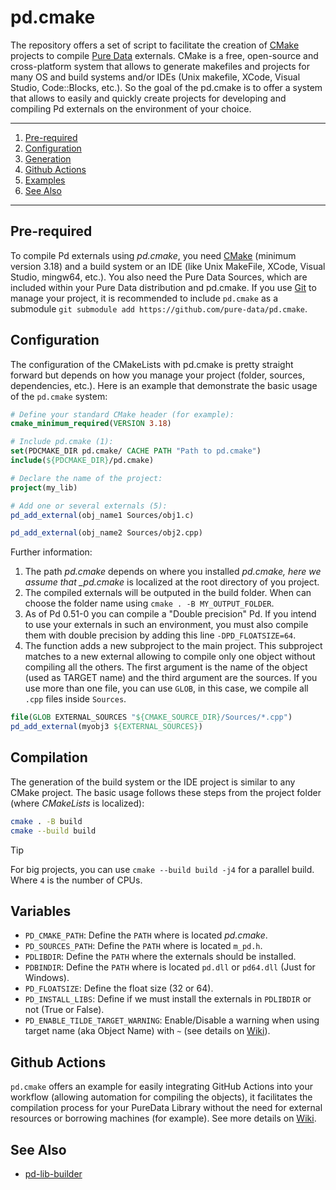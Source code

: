 # pd.cmake

The repository offers a set of script to facilitate the creation of [CMake](https://cmake.org/) projects to compile [Pure Data](https://puredata.info/) externals. CMake is a free, open-source and cross-platform system that allows to generate makefiles and projects for many OS and build systems and/or IDEs (Unix makefile, XCode, Visual Studio, Code::Blocks, etc.). So the goal of the pd.cmake is to offer a system that allows to easily and quickly create projects for developing and compiling Pd externals on the environment of your choice.

---

1. [Pre-required](https://github.com/pure-data/pd.cmake#pre-required)
2. [Configuration](https://github.com/pure-data/pd.cmake#Configuration)
3. [Generation](https://github.com/pure-data/pd.cmake#Generation)
4. [Github Actions](https://github.com/pure-data/pd.cmake#Github-Actions)
5. [Examples](https://github.com/pure-data/pd.cmake#Examples)
6. [See Also](https://github.com/pure-data/pd.cmake#See-Also)

---

## Pre-required

To compile Pd externals using _pd.cmake_, you need [CMake](https://cmake.org/) (minimum version 3.18) and a build system or an IDE (like Unix MakeFile, XCode, Visual Studio, mingw64, etc.). You also need the Pure Data Sources, which are included within your Pure Data distribution and pd.cmake. If you use [Git](https://git-scm.com/) to manage your project, it is recommended to include `pd.cmake` as a submodule `git submodule add https://github.com/pure-data/pd.cmake`.

## Configuration

The configuration of the CMakeLists with pd.cmake is pretty straight forward but depends on how you manage your project (folder, sources, dependencies, etc.). Here is an example that demonstrate the basic usage of the `pd.cmake` system:

```cmake
# Define your standard CMake header (for example):
cmake_minimum_required(VERSION 3.18)

# Include pd.cmake (1):
set(PDCMAKE_DIR pd.cmake/ CACHE PATH "Path to pd.cmake")
include(${PDCMAKE_DIR}/pd.cmake)

# Declare the name of the project:
project(my_lib)

# Add one or several externals (5):
pd_add_external(obj_name1 Sources/obj1.c)

pd_add_external(obj_name2 Sources/obj2.cpp)
```

Further information:

1. The path _pd.cmake_ depends on where you installed _pd.cmake, here we assume that \_pd.cmake_ is localized at the root directory of you project.
2. The compiled externals will be outputed in the build folder. When can choose the folder name using `cmake . -B MY_OUTPUT_FOLDER`.
3. As of Pd 0.51-0 you can compile a "Double precision" Pd. If you intend to use your externals in such an environment, you must also compile them with double precision by adding this line `-DPD_FLOATSIZE=64`.
4. The function adds a new subproject to the main project. This subproject matches to a new external allowing to compile only one object without compiling all the others. The first argument is the name of the object (used as TARGET name) and the third argument are the sources. If you use more than one file, you can use `GLOB`, in this case, we compile all `.cpp` files inside `Sources`.

```cmake
file(GLOB EXTERNAL_SOURCES "${CMAKE_SOURCE_DIR}/Sources/*.cpp")
pd_add_external(myobj3 ${EXTERNAL_SOURCES})
```

## Compilation

The generation of the build system or the IDE project is similar to any CMake project. The basic usage follows these steps from the project folder (where _CMakeLists_ is localized):

```bash
cmake . -B build
cmake --build build
```

> [!TIP]
> For big projects, you can use `cmake --build build -j4` for a parallel build. Where `4` is the number of CPUs.

## Variables

- `PD_CMAKE_PATH`: Define the `PATH` where is located _pd.cmake_.
- `PD_SOURCES_PATH`: Define the `PATH` where is located `m_pd.h`.
- `PDLIBDIR`: Define the `PATH` where the externals should be installed.
- `PDBINDIR`: Define the `PATH` where is located `pd.dll` or `pd64.dll` (Just for Windows).
- `PD_FLOATSIZE`: Define the float size (32 or 64).
- `PD_INSTALL_LIBS`: Define if we must install the externals in `PDLIBDIR` or not (True or False).
- `PD_ENABLE_TILDE_TARGET_WARNING`: Enable/Disable a warning when using target name (aka Object Name) with `~` (see details on [Wiki](https://github.com/pure-data/pd.cmake/wiki)).

## Github Actions

`pd.cmake` offers an example for easily integrating GitHub Actions into your workflow (allowing automation for compiling the objects), it facilitates the compilation process for your PureData Library without the need for external resources or borrowing machines (for example). See more details on [Wiki](https://github.com/pure-data/pd.cmake/wiki).

## See Also

- [pd-lib-builder](https://github.com/pure-data/pd-lib-builder)
